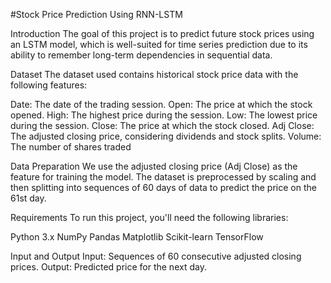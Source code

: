 #Stock Price Prediction Using RNN-LSTM

Introduction
The goal of this project is to predict future stock prices using an LSTM model, which is well-suited for time series prediction due to its ability to remember long-term dependencies in sequential data.

Dataset
The dataset used contains historical stock price data with the following features:

Date: The date of the trading session.
Open: The price at which the stock opened.
High: The highest price during the session.
Low: The lowest price during the session.
Close: The price at which the stock closed.
Adj Close: The adjusted closing price, considering dividends and stock splits.
Volume: The number of shares traded

Data Preparation
We use the adjusted closing price (Adj Close) as the feature for training the model. The dataset is preprocessed by scaling and then splitting into sequences of 60 days of data to predict the price on the 61st day.

Requirements
To run this project, you'll need the following libraries:

Python 3.x
NumPy
Pandas
Matplotlib
Scikit-learn
TensorFlow

Input and Output
Input: Sequences of 60 consecutive adjusted closing prices.
Output: Predicted price for the next day.
